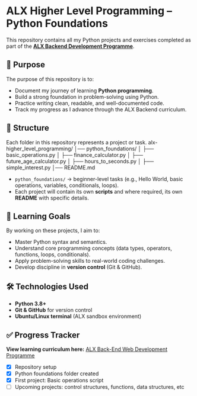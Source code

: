 # ALX Higher Level Programming – Python Foundations  

This repository contains all my Python projects and exercises completed as part of the [**ALX Backend Development Programme**](https://admissions.alxafrica.com/home#).  

## 📌 Purpose  
The purpose of this repository is to:  
- Document my journey of learning **Python programming**.  
- Build a strong foundation in problem-solving using Python.  
- Practice writing clean, readable, and well-documented code.  
- Track my progress as I advance through the ALX Backend curriculum.  

## 📂 Structure  
Each folder in this repository represents a project or task.
alx-higher_level_programming/ 
│── python_foundations/ 
│ ├── basic_operations.py
│ ├── finance_calculator.py
│ ├── future_age_calculator.py
│ ├── hours_to_seconds.py
│ ├── simple_interest.py
│── README.md

- `python_foundations/` → beginner-level tasks (e.g., Hello World, basic operations, variables, conditionals, loops).  
- Each project will contain its own **scripts** and where required, its own **README** with specific details.  

## 🚀 Learning Goals  
By working on these projects, I aim to:  
- Master Python syntax and semantics.  
- Understand core programming concepts (data types, operators, functions, loops, conditionals).  
- Apply problem-solving skills to real-world coding challenges.  
- Develop discipline in **version control** (Git & GitHub).  

## 🛠️ Technologies Used  
- **Python 3.8+**  
- **Git & GitHub** for version control  
- **Ubuntu/Linux terminal** (ALX sandbox environment)  

## ✅ Progress Tracker  
**View learning curriculum here:** [ALX Back-End Web Development Programme](https://www.alxafrica.com/wp-content/uploads/2024/11/Back-End-Web-Development-Catalogue_compressed.pdf)
- [x] Repository setup  
- [x] Python foundations folder created  
- [x] First project: Basic operations script  
- [ ] Upcoming projects: control structures, functions, data structures, etc
